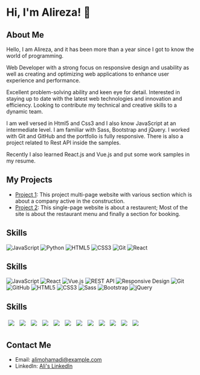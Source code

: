 # Hi, I'm Alireza! 👋

## About Me
Hello, I am Alireza, and it has been more than a year since I got to know the world of programming.

Web Developer with a strong focus on responsive design and usability as well as creating and optimizing web applications to enhance user experience and performance.

Excellent problem-solving ability and keen eye for detail. Interested in staying up to date with the latest web technologies and innovation and efficiency. Looking to contribute my technical and creative skills to a dynamic team.

I am well versed in Html5 and Css3 and I also know JavaScript at an intermediate level. I am familiar with Sass, Bootstrap and jQuery. I worked with Git and GitHub and the portfolio is fully responsive. There is also a project related to Rest API inside the samples.

Recently I also learned React.js and Vue.js and put some work samples in my resume.

## My Projects
- [Project 1](https://constructionreact2023.netlify.app/): This project multi-page website with various section which is about a company active in the construction.
- [Project 2](https://restaurentjs2023.netlify.app/): This single-page website is about a restaurent; Most of the site is about the restaurant menu and finally a section for booking.

## Skills
![JavaScript](https://img.shields.io/badge/-JavaScript-f9f9f9?style=flat&logo=javascript)
![Python](https://img.shields.io/badge/-Python-f9f9f9?style=flat&logo=python)
![HTML5](https://img.shields.io/badge/-HTML5-f9f9f9?style=flat&logo=html5)
![CSS3](https://img.shields.io/badge/-CSS3-f9f9f9?style=flat&logo=css3&logoColor=1572B6)
![Git](https://img.shields.io/badge/-Git-f9f9f9?style=flat&logo=git)
![React](https://img.shields.io/badge/-React-f9f9f9?style=flat&logo=react)
## Skills
![JavaScript](https://img.shields.io/badge/-JavaScript-F0DB4F?style=flat&logo=javascript&logoColor=black)
![React](https://img.shields.io/badge/-React-61DAFB?style=for-the-badge&logo=react&logoColor=black)
![Vue.js](https://img.shields.io/badge/-Vue.js-4FC08D?style=for-the-badge&logo=vue.js&logoColor=white)
![REST API](https://img.shields.io/badge/-REST&#32;API-gray?style=for-the-badge&logo=api&logoColor=black)
![Responsive Design](https://img.shields.io/badge/-Responsive&#32;Design-0DB7ED?style=for-the-badge&logo=responsive&logoColor=white)
![Git](https://img.shields.io/badge/-Git-F05033?style=for-the-badge&logo=git&logoColor=white)
![GitHub](https://img.shields.io/badge/-GitHub-181717?style=for-the-badge&logo=github&logoColor=white)
![HTML5](https://img.shields.io/badge/-HTML5-E34F26?style=for-the-badge&logo=html5&logoColor=white)
![CSS3](https://img.shields.io/badge/-CSS3-1572B6?style=for-the-badge&logo=css3&logoColor=white)
![Sass](https://img.shields.io/badge/-Sass-CC6699?style=for-the-badge&logo=sass&logoColor=white)
![Bootstrap](https://img.shields.io/badge/-Bootstrap-7952B3?style=for-the-badge&logo=bootstrap&logoColor=white)
![jQuery](https://img.shields.io/badge/-jQuery-0769AD?style=for-the-badge&logo=jquery&logoColor=white)

## Skills
<span style="display: inline-block; border-radius: 12px; overflow: hidden; padding: 5px;">
    <img src="https://img.shields.io/badge/-JavaScript-silver?style=for-the-badge&logo=javascript&logoColor=F7DF1E" />
</span>
<span style="display: inline-block; border-radius: 12px; overflow: hidden; padding: 5px;">
    <img src="https://img.shields.io/badge/-React-silver?style=for-the-badge&logo=react&logoColor=61DAFB" />
</span>
<span style="display: inline-block; border-radius: 12px; overflow: hidden; padding: 5px;">
    <img src="https://img.shields.io/badge/-Vue.js-silver?style=for-the-badge&logo=vue.js&logoColor=4FC08D" />
</span>
<span style="display: inline-block; border-radius: 12px; overflow: hidden; padding: 5px;">
    <img src="https://img.shields.io/badge/-REST&#32;API-silver?style=for-the-badge&logo=api&logoColor=black" />
</span>
<span style="display: inline-block; border-radius: 12px; overflow: hidden; padding: 5px;">
    <img src="https://img.shields.io/badge/-Responsive&#32;Design-silver?style=for-the-badge&logo=responsive&logoColor=1572B6" />
</span>
<span style="display: inline-block; border-radius: 12px; overflow: hidden; padding: 5px;">
    <img src="https://img.shields.io/badge/-Git-silver?style=for-the-badge&logo=git&logoColor=F05033" />
</span>
<span style="display: inline-block; border-radius: 12px; overflow: hidden; padding: 5px;">
    <img src="https://img.shields.io/badge/-GitHub-silver?style=for-the-badge&logo=github&logoColor=181717" />
</span>
<span style="display: inline-block; border-radius: 12px; overflow: hidden; padding: 5px;">
    <img src="https://img.shields.io/badge/-HTML5-silver?style=for-the-badge&logo=html5&logoColor=E34F26" />
</span>
<span style="display: inline-block; border-radius: 12px; overflow: hidden; padding: 5px;">
    <img src="https://img.shields.io/badge/-CSS3-silver?style=for-the-badge&logo=css3&logoColor=1572B6" />
</span>
<span style="display: inline-block; border-radius: 12px; overflow: hidden; padding: 5px;">
    <img src="https://img.shields.io/badge/-Sass-silver?style=for-the-badge&logo=sass&logoColor=CC6699" />
</span>
<span style="display: inline-block; border-radius: 12px; overflow: hidden; padding: 5px;">
    <img src="https://img.shields.io/badge/-Bootstrap-silver?style=for-the-badge&logo=bootstrap&logoColor=7952B3" />
</span>
<span style="display: inline-block; border-radius: 12px; overflow: hidden; padding: 5px;">
    <img src="https://img.shields.io/badge/-jQuery-silver?style=for-the-badge&logo=jquery&logoColor=0769AD" />
</span>





## Contact Me
- Email: alimohamadi@example.com
- LinkedIn: [Ali's LinkedIn](https://www.linkedin.com/in/alimohamadi)
